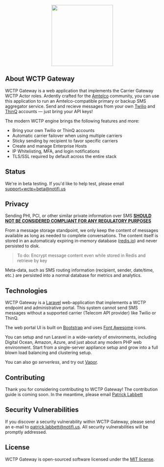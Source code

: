 <p align="center"><img src="https://wctp.io/assets/images/phones.svg" width="200"></p>

## About WCTP Gateway

WCTP Gateway is a web application that implements the Carrier Gateway WCTP Actor roles. Ardently crafted for the [Amtelco](https://amtelco.com) community, you can use this application to run an Amtelco-compatible primary or backup SMS aggregator service. Send and recieve messages from your own [Twilio](https://twilio.com) and [ThinQ](https://thinq.com) accounts &mdash; just bring your API keys!

The modern WCTP engine brings the following features and more:

- Bring your own Twilio or ThinQ accounts
- Automatic carrier failover when using multiple carriers
- Sticky sending by recipient to favor specific carriers
- Create and manage Enterprise Hosts
- IP Whitelisting, MFA, and login notifications
- TLS/SSL required by default across the entire stack

## Status

We're in beta testing. If you'd like to help test, please email [support+wctp+beta@notifi.us](mailto:support+wctp+beta@notifi.us)

## Privacy

Sending PHI, PCI, or other similar private information over SMS [**SHOULD NOT BE CONSIDERED COMPLIANT FOR ANY REGULATORY PURPOSES**](https://support.twilio.com/hc/en-us/articles/223182008-Are-there-special-rules-for-campaigns-involving-health-information-)

From a message storage standpoint, we only keep the content of messages available as long as needed to complete conversations. The content itself is stored in an automaticaly expiring in-memory database ([redis.io](https://redis.io)) and never persisted to disk.

> To do: Encrypt message content even while stored in Redis and retrieve by key

Meta-data, such as SMS routing information (recipient, sender, date/time, etc.) are persisted into a normal database for metrics and analytics. 

## Technologies

WCTP Gateway is a [Laravel](https://laravel.com) web-application that implements a WCTP endpoint and administrative portal. This system cannot send SMS messages without a supported carrier (Telecom API provider) like Twilio or ThinQ. 

The web portal UI is built on [Bootstrap](https://getbootstrap.com) and uses [Font Awesome](https://fontawesome.com/) icons. 

You can setup and run Laravel in a wide-variety of environments, including Digital Ocean, Amazon, Azure, and just about any modern PHP web environment. Start from a single-server appliance setup and grow into a full blown load balancing and clustering setup.

You can also go *serverless*, and try out [Vapor](https://vapor.laravel.com/). 

## Contributing

Thank you for considering contributing to WCTP Gateway! The contribution guide is coming soon. In the meantime, please email [Patrick Labbett](mailto:patrick.labbett@notifi.us)

## Security Vulnerabilities

If you discover a security vulnerability within WCTP Gateway, please send an e-mail to [patrick.labbett@notifi.us](mailto:patrick.labbett@notifi.us). All security vulnerabilities will be promptly addressed.

## License

WCTP Gateway is open-sourced software licensed under the [MIT license](https://opensource.org/licenses/MIT).
